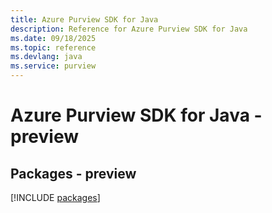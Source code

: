 ```yaml
---
title: Azure Purview SDK for Java
description: Reference for Azure Purview SDK for Java
ms.date: 09/18/2025
ms.topic: reference
ms.devlang: java
ms.service: purview
---
```

# Azure Purview SDK for Java - preview
## Packages - preview
[!INCLUDE [packages](purview-index.md)]